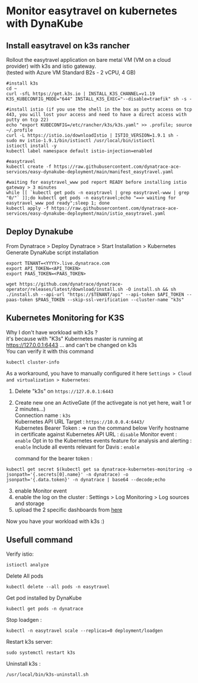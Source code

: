 # Monitor easytravel on kubernetes with DynaKube

## Install easytravel on k3s rancher
Rollout the easytravel application on bare metal VM (VM on a cloud provider) with k3s and istio gateway.  
(tested with Azure VM Standard B2s - 2 vCPU, 4 GB)  

    #install k3s
    cd ~
    curl -sfL https://get.k3s.io | INSTALL_K3S_CHANNEL=v1.19 K3S_KUBECONFIG_MODE="644" INSTALL_K3S_EXEC="--disable=traefik" sh -s -

    #install istio (if you use the shell in the box as putty access on tcp 443, you will lost your access and need to have a direct access with putty on tcp 22)
    echo "export KUBECONFIG=/etc/rancher/k3s/k3s.yaml" >> .profile; source ~/.profile
    curl -L https://istio.io/downloadIstio | ISTIO_VERSION=1.9.1 sh -
    sudo mv istio-1.9.1/bin/istioctl /usr/local/bin/istioctl
    istioctl install -y
    kubectl label namespace default istio-injection=enabled

    #easytravel
    kubectl create -f https://raw.githubusercontent.com/dynatrace-ace-services/easy-dynakube-deployment/main/manifest_easytravel.yaml

    #waiting for easytravel_www pod report READY before installing istio gateway > 3 minutes
    while [[ `kubectl get pods -n easytravel | grep easytravel-www | grep "0/"` ]];do kubectl get pods -n easytravel;echo "==> waiting for easytravel_www pod ready";sleep 1; done
    kubectl apply -f https://raw.githubusercontent.com/dynatrace-ace-services/easy-dynakube-deployment/main/istio_easytravel.yaml


## Deploy Dynakube

From Dynatrace > Deploy Dynatrace > Start Installation > Kubernetes
Generate DynaKube script installation 

    export TENANT=<YYYY>.live.dynatrace.com
    export API_TOKEN=<API_TOKEN>
    export PAAS_TOKEN=<PAAS_TOKEN>
    
    wget https://github.com/dynatrace/dynatrace-operator/releases/latest/download/install.sh -O install.sh && sh ./install.sh --api-url "https://$TENANT/api" --api-token $API_TOKEN --paas-token $PAAS_TOKEN --skip-ssl-verification --cluster-name "k3s"


## Kubernetes Monitoring for K3S

Why I don't have workload with k3s ?  
it's because with "K3s" Kubernetes master is running at https://127.0.0.1:6443 ... and can't be changed on k3s   
You can verify it with this command    
    
    kubectl cluster-info 

As a workaround, you have to manually configured it here `Settings > Cloud and virtualization > Kubernetes`:  

   1) Delete "k3s" on `https://127.0.0.1:6443`
   2) Create new one an ActiveGate  (if the activegate is not yet here, wait 1 or 2 minutes...)   
        Connection name : `k3s`   
        Kubernetes API URL Target : `https://10.0.0.4:6443/`   
        Kubernetes Bearer Token : => run the command below 
        Verify hostname in certificate against Kubernetes API URL : `disable` 
        Monitor event : `enable`
        Opt in to the Kubernetes events feature for analysis and alerting : `enable`
        Include all events relevant for Davis : `enable`
        
       command for the bearer token :
       
    kubectl get secret $(kubectl get sa dynatrace-kubernetes-monitoring -o jsonpath='{.secrets[0].name}' -n dynatrace) -o jsonpath='{.data.token}' -n dynatrace | base64 --decode;echo
    
   3) enable Monitor event 
   4) enable the log on the cluster : Settings > Log Monitoring > Log sources and storage 
   5) upload the 2 specific dashboards from [here](/dashboard-monitoring-k3s)  
    
Now you have your workload with k3s :)
            

## Usefull command
Verify istio:

    istioctl analyze
    
Delete All pods

    kubectl delete --all pods -n easytravel
    
Get pod installed by DynaKube

    kubectl get pods -n dynatrace

Stop loadgen : 

    kubectl -n easytravel scale --replicas=0 deployment/loadgen
 
Restart k3s server:

    sudo systemctl restart k3s
    
Uninstall k3s :

    /usr/local/bin/k3s-uninstall.sh
